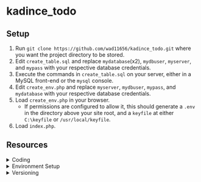 # kadince_todo

## Setup

1. Run `git clone https://github.com/wad11656/kadince_todo.git` where you want the project directory to be stored.
2. Edit `create_table.sql` and replace `mydatabase`(x2), `mydbuser`, `myserver`, and `mypass` with your respective database credentials.
3. Execute the commands in `create_table.sql` on your server, either in a MySQL front-end or the `mysql` console.
4. Edit `create_env.php` and replace `myserver`, `mydbuser`, `mypass`, and `mydatabase` with your respective database credentials.
5. Load `create_env.php` in your browser.
    - If permissions are configured to allow it, this should generate a `.env` in the directory above your site root, and a `keyfile` at either `C:\keyfile` or `/usr/local/keyfile`.
6. Load `index.php`.

## Resources

<details><summary>Coding</summary>

##### PHP + MySQL ToDo Tutorial:
[https://codewithawa.com/posts/to-do-list-application-using-php-and-mysql-database]()

##### PHP .env plugin (to store DB credentials):
[https://github.com/vlucas/phpdotenv]()

##### Encrypt/Decrypt .env contents:
[https://www.codementor.io/@ccornutt/keeping-credentials-secure-in-php-kvcbrk55z]()

##### Create MySQL tables via command line:
[https://www.tutorialspoint.com/mysql/mysql-create-tables.htm]()

##### Change tutorial's incorrect `font-style: Helvetica` to `font-family: Helvetica`:
[https://stackoverflow.com/questions/32515519/css-invalid-property-value]()

##### Fix `due_date` incorrectly saving into databasae as `1970-01-01` every time:
[https://stackoverflow.com/a/8984620/3511695]()

##### PHP+MySQL - Insert multiple records:
[https://www.w3schools.com/php/php_mysql_insert_multiple.asp]()

##### Create textbox placeholder text:
[https://stackoverflow.com/questions/108207/how-do-i-make-an-html-text-box-show-a-hint-when-empty]()

##### `mysqli_query` `try{}catch(){}` syntax:
[https://www.php.net/manual/en/mysqli-driver.report-mode.php]()

##### Update MySQL via JQuery+Ajax after datepicker `onchange`:
[https://stackoverflow.com/a/28684832/3511695]()

##### JQuery - Extract value from `input` tag:
[https://api.jquery.com/val/]()

##### Disable spellcheck underlines:
[https://www.tutorialrepublic.com/faq/how-to-disable-spell-checking-in-html-forms.php]()

##### Ternary if-else examples:
[https://stackoverflow.com/questions/28602388/ternary-operator-in-php-with-echo-value]()

##### Display MySQL errors (`mysqli_fetch_array() expects parameter 1 to be mysqli_result, boolean given in...`):
[https://stackoverflow.com/questions/15439919/mysqli-fetch-array-expects-parameter-1-to-be-mysqli-result-boolean-given-in]()

##### PHP - Sort table:
[https://codeshack.io/how-to-sort-table-columns-php-mysql/]()

##### When data's stored in `$_GET` vs `$_POST`:
[https://stackoverflow.com/a/42942572/3511695]()

##### Check if PHP `$_SESSION` is already set:
[https://stackoverflow.com/a/10093292/3511695]()

##### PHP - Concatenate strings:
[https://www.codecademy.com/forum_questions/54329217548c35920e0081b7]()

##### Get URL query string:
[https://stackoverflow.com/questions/6768793/get-the-full-url-in-php]()

##### Using prepared statements:
[https://stackoverflow.com/a/51015777/3511695]()

##### Set time zone on datepicker:
[https://stackoverflow.com/a/62542096/3511695]()

##### Word wrap in `<td>`:
[https://stackoverflow.com/a/50880544/3511695]()

##### Prevent line break at hyphen (for `creation_date`):
[https://stackoverflow.com/a/28928832/3511695]()

##### Button hover color transition:
[https://www.w3schools.com/howto/howto_css_transition_hover.asp]()

##### PHP - Put contents in local file:
[https://stackoverflow.com/questions/5440912/how-to-put-the-a-string-into-a-text-file-in-php]()

##### PHP - Detect OS:
[https://stackoverflow.com/a/57843610/3511695]()
</details>

<details><summary>Environment Setup</summary>

##### Install PHP for NginX:
[https://www.digitalocean.com/community/tutorials/how-to-install-linux-nginx-mysql-php-lemp-stack-ubuntu-18-04#]()

##### Enable PHP IDE in Visual Studio 2019:
[https://www.youtube.com/watch?v=uwPtcFowP94]()

##### Fix broken shell interactivity in PuTTY:
[https://stackoverflow.com/questions/14837248/arrow-keys-in-putty-returning-a-d-b-instead-of-moving-the-cursor]()

##### Copy contents between PuTTY and host:
[https://www.alphr.com/copy-paste-putty/]()

##### Switch MySQL Command Line from JS mode to SQL mode:
[https://stackoverflow.com/questions/50645402/mysql-syntaxerror-unexpected-identifier]()

##### PHP project directory in WampServer:
[http://androidcss.com/php/install-setup-php-mysql-windows/]()

##### "Composer" PHP package manager installation on Windows/Linux:
[https://getcomposer.org/doc/00-intro.md]()

##### Reminder to allow external HTTP requests to app in web host firewall settings:
[https://stackoverflow.com/a/19117653/3511695]()

##### Install JQuery:
[https://www.w3schools.com/jquery/jquery_get_started.asp]()

##### Run `.sql` script to configure database:
[https://stackoverflow.com/questions/7616520/how-to-execute-a-sql-script-from-bash]()
</details>

<details><summary>Versioning</summary>

##### Using GitHub CLI tool:
[https://www.youtube.com/watch?v=tm9gdHd9qmE]()

##### Github `master` branch has now officially switched to `main`:
[https://stackoverflow.com/a/67139639/3511695]()

##### Git Branching & Merging:
[https://git-scm.com/book/en/v2/Git-Branching-Basic-Branching-and-Merging]()
</details>